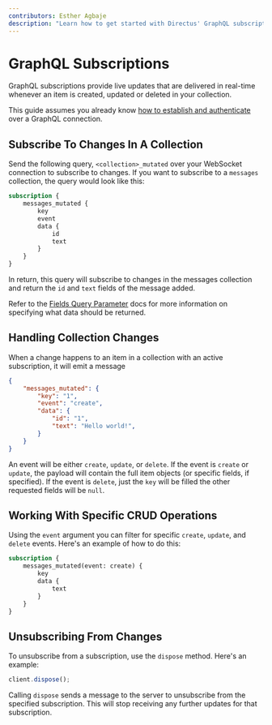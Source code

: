 ```yaml
---
contributors: Esther Agbaje
description: "Learn how to get started with Directus' GraphQL subscriptons."
---
```


# GraphQL Subscriptions

GraphQL subscriptions provide live updates that are delivered in real-time whenever an item is created, updated or
deleted in your collection.

This guide assumes you already know [how to establish and authenticate](/guides/real-time/getting-started/graphql) over
a GraphQL connection.

## Subscribe To Changes In A Collection

Send the following query, `<collection>_mutated` over your WebSocket connection to subscribe to changes. If you want to
subscribe to a `messages` collection, the query would look like this:

```graphql
subscription {
	messages_mutated {
		key
		event
		data {
			id
			text
		}
	}
}
```

In return, this query will subscribe to changes in the messages collection and return the `id` and `text` fields of the
message added.

Refer to the [Fields Query Parameter](/reference/query.html#fields) docs for more information on specifying what data
should be returned.

## Handling Collection Changes

When a change happens to an item in a collection with an active subscription, it will emit a message

```json
{
	"messages_mutated": {
		"key": "1",
		"event": "create",
		"data": {
			"id": "1",
			"text": "Hello world!",
		}
	}
}
```

An event will be either `create`, `update`, or `delete`. If the event is `create` or `update`, the payload will
contain the full item objects (or specific fields, if specified). If the event is `delete`, just the `key` will be filled the other requested fields will be `null`.

## Working With Specific CRUD Operations

Using the `event` argument you can filter for specific `create`,
`update`, and `delete` events. Here's an example of how to do this:

```graphql
subscription {
	messages_mutated(event: create) {
		key
		data {
			text
		}
	}
}
```

## Unsubscribing From Changes

To unsubscribe from a subscription, use the `dispose` method. Here's an example:

```js
client.dispose();
```

Calling `dispose` sends a message to the server to unsubscribe from the specified subscription. This will stop receiving
any further updates for that subscription.
